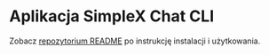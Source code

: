 # Aplikacja SimpleX Chat CLI

Zobacz [repozytorium README](https://github.com/simplex-chat/simplex-chat/blob/stable/docs/lang/pl/README.md#zap-szybka-instalacja-aplikacji-terminalowej) po instrukcję instalacji i użytkowania.

